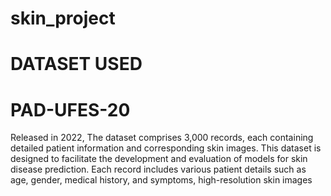 # skin_project
# DATASET USED
# PAD-UFES-20
Released in 2022,
The dataset comprises 3,000 records, each containing detailed patient information and corresponding skin images. This dataset is designed to facilitate the development and evaluation of models for skin disease prediction. Each record includes various patient details such as age, gender, medical history, and symptoms, high-resolution skin images 
